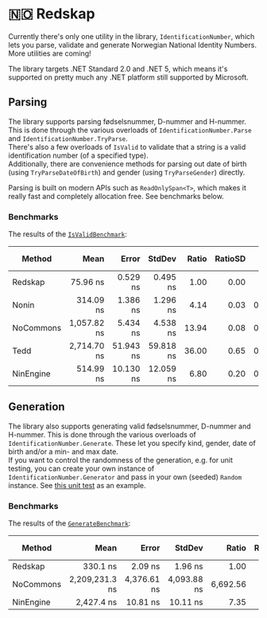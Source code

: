 # 🇳🇴 Redskap

Currently there's only one utility in the library, `IdentificationNumber`, which lets you parse, validate and generate Norwegian National Identity Numbers. More utilities are coming!

The library targets .NET Standard 2.0 and .NET 5, which means it's supported on pretty much any .NET platform still supported by Microsoft.

## Parsing

The library supports parsing fødselsnummer, D-nummer and H-nummer. This is done through the various overloads of `IdentificationNumber.Parse` and `IdentificationNumber.TryParse`.  
There's also a few overloads of `IsValid` to validate that a string is a valid identification number (of a specified type).  
Additionally, there are convenience methods for parsing out date of birth (using `TryParseDateOfBirth`) and gender (using `TryParseGender`) directly.  

Parsing is built on modern APIs such as `ReadOnlySpan<T>`, which makes it really fast and completely allocation free. See benchmarks below.

### Benchmarks

The results of the [`IsValidBenchmark`](https://github.com/khellang/Redskap/blob/b2b6ae87542825d379793ef6c8b1508012786616/perf/Redskap.Benchmarks/IsValidBenchmark.cs):

|    Method |        Mean |     Error |    StdDev | Ratio | RatioSD |  Gen 0 | Gen 1 | Gen 2 | Allocated |
|---------- |------------:|----------:|----------:|------:|--------:|-------:|------:|------:|----------:|
|   Redskap |    75.96 ns |  0.529 ns |  0.495 ns |  1.00 |    0.00 |      - |     - |     - |         - |
|     Nonin |   314.09 ns |  1.386 ns |  1.296 ns |  4.14 |    0.03 | 0.0839 |     - |     - |     264 B |
| NoCommons | 1,057.82 ns |  5.434 ns |  4.538 ns | 13.94 |    0.08 | 0.1221 |     - |     - |     384 B |
|      Tedd | 2,714.70 ns | 51.943 ns | 59.818 ns | 36.00 |    0.65 | 0.7973 |     - |     - |    2512 B |
| NinEngine |   514.99 ns | 10.130 ns | 12.059 ns |  6.80 |    0.20 | 0.0401 |     - |     - |     128 B |

## Generation

The library also supports generating valid fødselsnummer, D-nummer and H-nummer.
This is done through the various overloads of `IdentificationNumber.Generate`. These let you specify kind, gender, date of birth and/or a min- and max date.  
If you want to control the randomness of the generation, e.g. for unit testing, you can create your own instance of `IdentificationNumber.Generator` and pass in your own (seeded) `Random` instance. See [this unit test](https://github.com/khellang/Redskap/blob/b2b6ae87542825d379793ef6c8b1508012786616/test/Redskap.Tests/IdentificationNumberTests.cs#L43-L61) as an example.

### Benchmarks

The results of the [`GenerateBenchmark`](https://github.com/khellang/Redskap/blob/b2b6ae87542825d379793ef6c8b1508012786616/perf/Redskap.Benchmarks/GenerateBenchmark.cs):

|    Method |           Mean |       Error |      StdDev |    Ratio | RatioSD |   Gen 0 |  Gen 1 | Gen 2 | Allocated |
|---------- |---------------:|------------:|------------:|---------:|--------:|--------:|-------:|------:|----------:|
|   Redskap |       330.1 ns |     2.09 ns |     1.96 ns |     1.00 |    0.00 |       - |      - |     - |         - |
| NoCommons | 2,209,231.3 ns | 4,376.61 ns | 4,093.88 ns | 6,692.56 |   41.77 | 74.2188 | 7.8125 |     - |  622208 B |
| NinEngine |     2,427.4 ns |    10.81 ns |    10.11 ns |     7.35 |    0.07 |  0.3662 |      - |     - |    3072 B |
